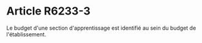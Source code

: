 # Article R6233-3

  
Le budget d'une section d'apprentissage est identifié au sein du budget de l'établissement.